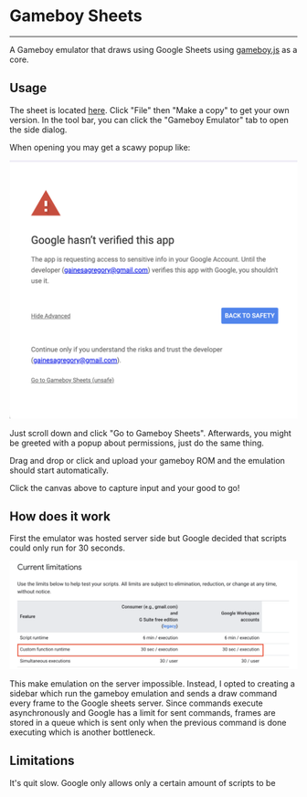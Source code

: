 # Gameboy Sheets

---

A Gameboy emulator that draws using Google Sheets using [gameboy.js](https://github.com/juchi/gameboy.js) as a core.

## Usage

The sheet is located [here](https://docs.google.com/spreadsheets/d/1W0f9jmZixQqK2EMZImZoIlqF-MXp1-Ek6mDdX2gfmWo). Click "File" then "Make a copy" to get your own version. In the tool bar,
you can click the "Gameboy Emulator" tab to open the side dialog. 

When opening you may get a scawy popup like:

![Scawy Popup](./images/scawy_popup.png)

Just scroll down and click "Go to Gameboy Sheets". Afterwards, you might be greeted with a popup about permissions, just do the same thing.

Drag and drop or click and upload your gameboy ROM and the emulation should start automatically.

Click the canvas above to capture input and your good to go!

## How does it work

First the emulator was hosted server side but Google decided that scripts could only run for 30 seconds.

![Runetime limit](./images/runtime_limit.png)

This make emulation on the server impossible. Instead, I opted to creating a sidebar which run the gameboy emulation and sends a draw command every frame
to the Google sheets server. Since commands execute asynchronously and Google has a limit for sent commands,
frames are stored in a queue which is sent only when the previous command is done executing which is another bottleneck.

## Limitations

It's quit slow. Google only allows only a certain amount of scripts to be 